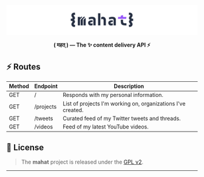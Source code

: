 <img src="https://raw.githubusercontent.com/vsnthdev/mahat/designs/renders/banner.png" alt="mahat"><br>
<p align="center"><strong>( महत् ) — The ✨ content delivery API ⚡️ </strong></p>

## ⚡️ Routes
| Method | Endpoint | Description |
|-|-|-|
| GET | / | Responds with my personal information. |
| GET | /projects | List of projects I'm working on, organizations I've created. |
| GET | /tweets | Curated feed of my Twitter tweets and threads. |
| GET | /videos | Feed of my latest YouTube videos. |

## 📰 License
> The **mahat** project is released under the [GPL v2](LICENSE.md).  
<hr>

